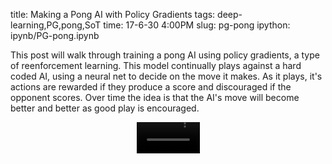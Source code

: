 title: Making a Pong AI with Policy Gradients
tags: deep-learning,PG,pong,SoT
time: 17-6-30 4:00PM
slug: pg-pong
ipython: ipynb/PG-pong.ipynb

This post will walk through training a pong AI using policy gradients, a type of reenforcement learning. This model continually  plays against a hard coded AI, using a neural net to decide on the move it makes. As it plays, it's actions are rewarded if they produce a score and discouraged if the opponent scores. Over time the idea is that the AI's move will become better and better as good play is encouraged.

<video style="width: 20%;display: block;margin: auto;" autoplay loop><source src="/imgs/ipynb/pong_movie.mp4" type="video/mp4"/></video>

